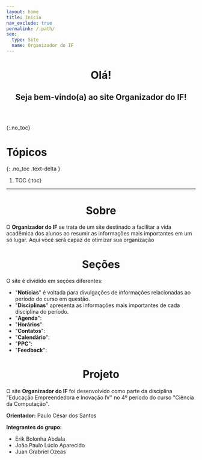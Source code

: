 ```yaml
---
layout: home
title: Início
nav_exclude: true
permalink: /:path/
seo:
  type: Site
  name: Organizador do IF
---
```


<h1 align="center"><span style='font-weight: bold;'>Olá!</span></h1>
<h2 align="center" style="margin-bottom: 60px;">Seja bem-vindo(a) ao site<span style='font-weight: bold;'> Organizador do IF</span>!</h2>

{:.no_toc}

# Tópicos
{: .no_toc .text-delta }

1. TOC
{:toc}

---

# <center>Sobre</center>

O **Organizador do IF** se trata de um site destinado a facilitar a vida acadêmica dos alunos ao resumir as informações mais importantes em um só lugar. Aqui você será capaz de otimizar sua organização 

# <center>Seções</center>

O site é dividido em seções diferentes:

- "**Notícias**" é voltada para divulgações de informações relacionadas ao período do curso em questão.
- "**Disciplinas**" apresenta as informações mais importantes de cada disciplina do período.
- "**Agenda**":
- "**Horários**":
- "**Contatos**":
- "**Calendário**":
- "**PPC**":
- "**Feedback**":

# <center>Projeto</center>

O site **Organizador do IF** foi desenvolvido como parte da disciplina "Educação Empreendedora e Inovação IV" no 4º período do curso "Ciência da Computação".

**Orientador:** Paulo César dos Santos

**Integrantes do grupo:**

- Erik Bolonha Abdala
- João Paulo Lúcio Aparecido
- Juan Grabriel Ozeas

